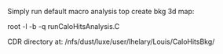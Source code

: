 Simply run default macro analysis top create bkg 3d map:

root -l -b -q runCaloHitsAnalysis.C


CDR directory at:
/nfs/dust/luxe/user/lhelary/Louis/CaloHitsBkg/
